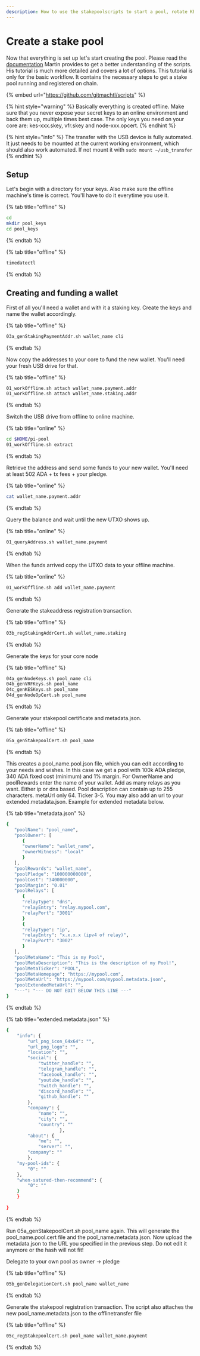 ```yaml
---
description: How to use the stakepoolscripts to start a pool, rotate KES and update pool data.
---
```


# Create a stake pool

Now that everything is set up let's start creating the pool. Please read the [documentation](https://github.com/gitmachtl/scripts) Martin provides to get a better understanding of the scripts. 
His tutorial is much more detailed and covers a lot of options. 
This tutorial is only for the basic workflow. It contains the necessary steps to get a stake pool running and registered on chain.

{% embed url="https://github.com/gitmachtl/scripts" %}


{% hint style="warning" %} Basically everything is created offline. Make sure that you never expose your secret keys to an online environment and back them up, multiple times best case. The only keys you need on your core are: kes-xxx.skey, vfr.skey and node-xxx.opcert. {% endhint %}


{% hint style="info" %} The transfer with the USB device is fully automated. It just needs to be mounted at the current working environment, which should also work automated.
If not mount it with ```sudo mount ~/usb_transfer``` {% endhint %}

## Setup 

Let's begin with a directory for your keys. 
Also make sure the offline machine's time is correct. You'll have to do it everytime you use it. 

{% tab title="offline" %}
```bash
cd
mkdir pool_keys
cd pool_keys
```
{% endtab %}

{% tab title="offline" %}
```bash
timedatectl
```
{% endtab %}

## Creating and funding a wallet

First of all you'll need a wallet and with it a staking key. Create the keys and name the wallet accordingly.

{% tab title="offline" %}
```bash
03a_genStakingPaymentAddr.sh wallet_name cli
```
{% endtab %}

Now copy the addresses to your core to fund the new wallet. You'll need your fresh USB drive for that.

{% tab title="offline" %}
```bash
01_workOffline.sh attach wallet_name.payment.addr
01_workOffline.sh attach wallet_name.staking.addr
```
{% endtab %}

Switch the USB drive from offline to online machine.

{% tab title="online" %}
```bash
cd $HOME/pi-pool
01_workOffline.sh extract
```
{% endtab %}

Retrieve the address and send some funds to your new wallet. You'll need at least 502 ADA + tx fees + your pledge.

{% tab title="online" %}
```bash
cat wallet_name.payment.addr
```
{% endtab %}

Query the balance and wait until the new UTXO shows up.

{% tab title="online" %}
```bash
01_queryAddress.sh wallet_name.payment
```
{% endtab %}

When the funds arrived copy the UTXO data to your offline machine. 

{% tab title="online" %}
```bash
01_workOffline.sh add wallet_name.payment
```
{% endtab %}



Generate the stakeaddress registration transaction.

{% tab title="offline" %}
```bash 
03b_regStakingAddrCert.sh wallet_name.staking 
```
{% endtab %}

Generate the keys for your core node

{% tab title="offline" %}
```bash
04a_genNodeKeys.sh pool_name cli
04b_genVRFKeys.sh pool_name
04c_genKESKeys.sh pool_name
04d_genNodeOpCert.sh pool_name
```
{% endtab %}




Generate your stakepool certificate and metadata.json.

{% tab title="offline" %}
```bash
05a_genStakepoolCert.sh pool_name
```
{% endtab %}

This creates a pool_name.pool.json file, which you can edit according to your needs and wishes. 
In this case we get a pool with 100k ADA pledge, 340 ADA fixed cost (minimum) and 1% margin.
For OwnerName and poolRewards enter the name of your wallet.
Add as many relays as you want. Either ip or dns based.
Pool description can contain up to 255 characters.
metaUrl only 64. Ticker 3-5.
You may also add an url to your extended.metadata.json. Example for extended metadata below.


{% tab title="metadata.json" %}
```bash
{
   "poolName": "pool_name",  
   "poolOwner": [
      {
      "ownerName": "wallet_name",
      "ownerWitness": "local"
      }
   ],
   "poolRewards": "wallet_name",
   "poolPledge": "100000000000",    
   "poolCost": "340000000",
   "poolMargin": "0.01"
   "poolRelays": [
      {
      "relayType": "dns",
      "relayEntry": "relay.mypool.com",
      "relayPort": "3001"
      }
      {
      "relayType": "ip",
      "relayEntry": "x.x.x.x (ipv4 of relay)",
      "relayPort": "3002"
      }
   ],
   "poolMetaName": "This is my Pool",
   "poolMetaDescription": "This is the description of my Pool!",
   "poolMetaTicker": "POOL",
   "poolMetaHomepage": "https://mypool.com",
   "poolMetaUrl": "https://mypool.com/mypool.metadata.json",
   "poolExtendedMetaUrl": "",
   "---": "--- DO NOT EDIT BELOW THIS LINE ---"
}
```
{% endtab %}

{% tab title="extended.metadata.json" %}
```bash
{
    "info": {
        "url_png_icon_64x64": "",
        "url_png_logo": "",
        "location": "",
        "social": {
            "twitter_handle": "",
            "telegram_handle": "",
            "facebook_handle": "",
            "youtube_handle": "",
            "twitch_handle": "",
            "discord_handle": "",
            "github_handle": ""
        },
        "company": {
            "name": "",
            "city": "",
            "country": ""
                    },
        "about": {
            "me": "",
            "server": "",
	    "company": ""
        },
    "my-pool-ids": {
        "0": ""
    },
    "when-satured-then-recommend": {
        "0": ""
    }
    }
   
}
```
{% endtab %}

Run 05a_genStakepoolCert.sh pool_name again. This will generate the pool_name.pool.cert file and the pool_name.metadata.json.
Now upload the metadata.json to the URL you specified in the previous step. Do not edit it anymore or the hash will not fit!


Delegate to your own pool as owner -> pledge 

{% tab title="offline" %}
```bash
05b_genDelegationCert.sh pool_name wallet_name
```
{% endtab %}


Generate the stakepool registration transaction. The script also attaches the new pool_name.metadata.json to the offlinetransfer file

{% tab title="offline" %}
```bash
05c_regStakepoolCert.sh pool_name wallet_name.payment
``` 
{% endtab %}
